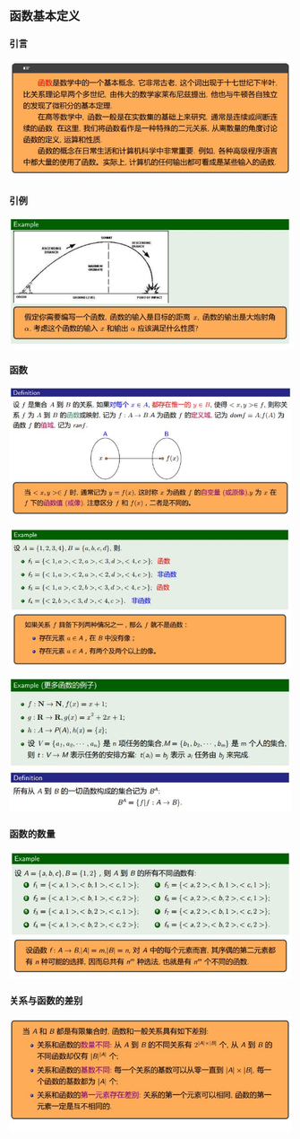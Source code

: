 ## 函数基本定义
### 引言
![41](https://github.com/Alex5Moon/mooc/blob/master/DiscreteMathematics/5SpecialRelationship_Function/pic/41.JPG)
### 引例
![42](https://github.com/Alex5Moon/mooc/blob/master/DiscreteMathematics/5SpecialRelationship_Function/pic/42.JPG)
### 函数
![43](https://github.com/Alex5Moon/mooc/blob/master/DiscreteMathematics/5SpecialRelationship_Function/pic/43.JPG)
> 
![44](https://github.com/Alex5Moon/mooc/blob/master/DiscreteMathematics/5SpecialRelationship_Function/pic/44.JPG)
> 
![45](https://github.com/Alex5Moon/mooc/blob/master/DiscreteMathematics/5SpecialRelationship_Function/pic/45.JPG)
### 函数的数量
![46](https://github.com/Alex5Moon/mooc/blob/master/DiscreteMathematics/5SpecialRelationship_Function/pic/46.JPG)
### 关系与函数的差别
![47](https://github.com/Alex5Moon/mooc/blob/master/DiscreteMathematics/5SpecialRelationship_Function/pic/47.JPG)

